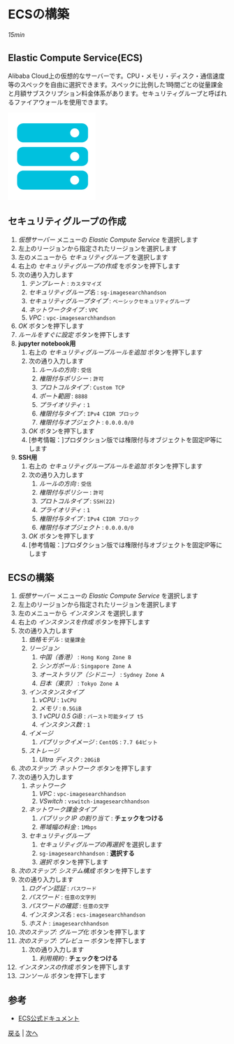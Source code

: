 # ECSの構築
###### 15min

## Elastic Compute Service(ECS)
Alibaba Cloud上の仮想的なサーバーです。CPU・メモリ・ディスク・通信速度等のスペックを自由に選択できます。スペックに比例した1時間ごとの従量課金と月額サブスクリプション料金体系があります。セキュリティグループと呼ばれるファイアウォールを使用できます。

![ECS](img/ecs.png)

## セキュリティグループの作成
1. *仮想サーバー* メニューの *Elastic Compute Service* を選択します
1. 左上のリージョンから指定されたリージョンを選択します
1. 左のメニューから *セキュリティグループ* を選択します
1. 右上の *セキュリティグループの作成* をボタンを押下します
1. 次の通り入力します
    1. *テンプレート* : `カスタマイズ`
    1. *セキュリティグループ名* : `sg-imagesearchhandson`
    1. *セキュリティグループタイプ* : `ベーシックセキュリティグループ`
    1. *ネットワークタイプ* : `VPC`
    1. *VPC* : `vpc-imagesearchhandson`
1. *OK* ボタンを押下します
1. *ルールをすぐに設定* ボタンを押下します
1. **jupyter notebook用**
    1. 右上の *セキュリティグループルールを追加* ボタンを押下します
    1. 次の通り入力します
        1. *ルールの方向* : `受信`
        1. *権限付与ポリシー* : `許可`
        1. *プロトコルタイプ* : `Custom TCP`
        1. *ポート範囲* : `8888`
        1. *プライオリティ* : `1`
        1. *権限付与タイプ* : `IPv4 CIDR ブロック`
        1. *権限付与オブジェクト* : `0.0.0.0/0`
    1. *OK* ボタンを押下します
    1. [参考情報：]プロダクション版では権限付与オブジェクトを固定IP等にします
1. **SSH用**
    1. 右上の *セキュリティグループルールを追加* ボタンを押下します
    1. 次の通り入力します
        1. *ルールの方向* : `受信`
        1. *権限付与ポリシー* : `許可`
        1. *プロトコルタイプ* : `SSH(22)`
        1. *プライオリティ* : `1`
        1. *権限付与タイプ* : `IPv4 CIDR ブロック`
        1. *権限付与オブジェクト* : `0.0.0.0/0`
    1. *OK* ボタンを押下します
    1. [参考情報：]プロダクション版では権限付与オブジェクトを固定IP等にします

## ECSの構築
1. *仮想サーバー* メニューの *Elastic Compute Service* を選択します
1. 左上のリージョンから指定されたリージョンを選択します
1. 左のメニューから *インスタンス* を選択します
1. 右上の *インスタンスを作成* ボタンを押下します
1. 次の通り入力します
    1. *価格モデル* : `従量課金`
    1. *リージョン*
        1. *中国（香港）* : `Hong Kong Zone B`
        1. *シンガポール* : `Singapore Zone A`
        1. *オーストラリア（シドニー）* : `Sydney Zone A`
        1. *日本（東京）* : `Tokyo Zone A`
    1. *インスタンスタイプ*
        1. *vCPU* : `1vCPU`
        1. *メモリ* : `0.5GiB`
        1. *1 vCPU 0.5 GiB* : `バースト可能タイプ t5`
        1. *インスタンス数* : `1`
    1. *イメージ*
        1. *パブリックイメージ* : `CentOS` : `7.7 64ビット`
    1. *ストレージ*
        1. *Ultra ディスク* : `20GiB`
1. *次のステップ: ネットワーク* ボタンを押下します
1. 次の通り入力します
    1. *ネットワーク*
        1. *VPC* : `vpc-imagesearchhandson`
        1. *VSwitch* : `vswitch-imagesearchhandson`
    1. *ネットワーク課金タイプ*
        1. *パブリック IP の割り当て* : **チェックをつける**
        1. *帯域幅の料金* : `1Mbps`
    1. *セキュリティグループ*
        1. *セキュリティグループの再選択* を選択します
        1. `sg-imagesearchhandson` :  **選択する**
        1. *選択* ボタンを押下します
1. *次のステップ: システム構成* ボタンを押下します
1. 次の通り入力します
    1. *ログイン認証* : `パスワード`
    1. *パスワード* : `任意の文字列`
    1. *パスワードの確認* : `任意の文字`
    1. *インスタンス名* : `ecs-imagesearchhandson`
    1. *ホスト* : `imagesearchhandson`
1. *次のステップ: グループ化* ボタンを押下します
1. *次のステップ: プレビュー* ボタンを押下します
    1. 次の通り入力します
        1. *利用規約* : **チェックをつける**
1. *インスタンスの作成* ボタンを押下します
1. *コンソール* ボタンを押下します

## 参考
- [ECS公式ドキュメント](https://jp.alibabacloud.com/product/ecs)


[戻る](Step4.md) | [次へ](Step6.md)
